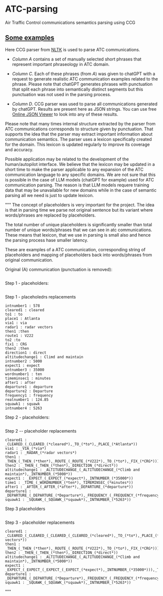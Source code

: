 # ATC-parsing

Air Traffic Control communications semantics parsing using CCG

## [Some examples](https://docs.google.com/spreadsheets/d/1Fr4dt8nmRrr1WSoAIHm-hq7fppCmUkuwXlGL64Xg2-g/edit?usp=sharing)

Here CCG parser from [NLTK](https://github.com/nltk) is used to parse ATC communications.

- *Column A* contains a set of manually selected short phrases that represent important phraseology in ATC domain.

- *Column C*. Each of these phrases (from *A*) was given to chatGPT with a request to generate realistic ATC communication examples related to the phrase.  Please note that chatGPT generates phrases with punctuation that split each phrase into semantically distinct segments but this punctuation was not used in the parsing process.

- *Column D*. CCG parser was used to parse all communications generated by chatGPT. Results are present here as JSON strings. You can use free [Online JSON Viewer](https://jsonviewer.stack.hu/) to look into any of these results.

Please note that many times internal structure extracted by the parser from ATC communications corresponds to structure given by punctuation. That supports the idea that the parser may extract important information about communication semantics.
The parser uses a lexicon specifically created for the domain. This lexicon is updated regularly to improve its coverage and accuracy.

Possible application may be related to the development of the human/autopilot interface.
We believe that the lexicon may be updated in a short time to make the parser applicable to any expansion of the ATC communication language to any specific domains. We are not sure that this is possible in the case of LLM models (chatGPT for example) used for ATC communication parsing. The reason is that LLM models requere training data that may be unavailable for new domains while in the case of semantic parsing all we need is just to update lexicon.

"""
The concept of placeholders is very important for the project. The idea is that in parsing time
we parse not original sentence but its variant where words/phrases are replaced by placeholders.

The total number of unique placeholders is significantly smaller than total number of unique
words/phrases that we can see in atc communications. These means that lexicon, that we use in parsing is small 
also and hence the parsing process hase smaller latency.

These are examples of a ATC communication, corresponding string of placeholders and mapping of placeholders
back into words/phrases from original communication.

Original (A) communication (punctuation is removed):

```Southwest 578 cleared to Atlanta via radar vectors then V222 to CRG then direct Climb and maintain 5000 expect 35000 ten minutes after departure Departure frequency 124.85 squawk 5263
```

Step 1 - placeholders:

```aircraft1 intnumber1 cleared1 to1 place1 via1 radar1 then1 route1 to2 fix1 then2 direction1 altitudechange1 intnumber2 expect1 intnumber3 wordnumber1 timeminsec1 after1 departure1 departure2 frequency1 realnumber1 squawk1 intnumber4
```

Step 1 - placeholedrs replacements

```aircraft1 : Southwest
intnumber1 : 578
cleared1 : cleared
to1 : to
place1 : Atlanta
via1 : via
radar1 : radar vectors
then1 :then
route1 : V222
to2 :to
fix1 : CRG
then2 :then
direction1 : direct
altitudechange1 : Climd and maintain
intnumber2 : 5000
expect1 : expect
intnumber3 : 35000
wordnumber1 : ten
timeminsec1 : minutes
after1 : after
departure1 : departure
departure2 : Departure
frequency1 : frequency
realnumber1 : 124.85
squawk1 : squawk
intnumber4 : 5263

```

Step 2 - placeholders:

```callsign1 cleared1 via1 radar1 then1 then2 altitudechange1 expect1 time1 after1 departure1 squawk1

```

Step 2 -- placeholder replacements

```callsign1 : _CALLSIGN_(_AIRCRAFT_(*Southwest*),_INTNUMBER_(*578*))
cleared1 : _CLEARED_(_CLEARED_(*cleared*),_TO_(*to*),_PLACE_(*Atlanta*))
via1 : _VIA_(*via*)
radar1 : _RADAR_(*radar vectors*)
then1 : _THEN_(_THEN_(*then*),_ROUTE_(_ROUTE_(*V222*),_TO_(*to*),_FIX_(*CRG*)))
then2 : _THEN_(_THEN_(*then*),_DIRECTION_(*direct*))
altitudechange1 : _ALTITUDECHANGE_(_ALTITUDECHANGE_(*Climb and maintain*),_INTNUMBER_(*5000*))
expect1 : _EXPECT_(_EXPECT_(*expect*),_INTNUMBER_(*35000*))
time1 : _TIME_(_WORDNUMBER_(*ten*),_TIMEMINSEC_(*minutes*))
after1 : _AFTER_(_AFTER_(*after*),_DEPARTURE_(*departure*))
departure1 : _DEPARTURE_(_DEPARTURE_(*Departure*),_FREQUENCY_(_FREQUENCY_(*frequency*),_REALNUMBER_(*124.85*)))
squawk1 : _SQUAWK_(_SQUAWK_(*squawk*),_INTNUMBER_(*5263*))
```

Step 3 placeholders

```callsign1 cleared1 then1 then2 altitudechange1 expect1 departure1 squawk1
```

Step 3 - placeholder replacements

```callsign1 : _CALLSIGN_(_AIRCRAFT_(*Southwest*),_INTNUMBER_(*578*))
cleared1 : _CLEARED_(_CLEARED_(_CLEARED_(_CLEARED_(*cleared*),_TO_(*to*),_PLACE_(*Atlanta*))),_VIA_(*via*),_RADAR_(*radar vectors*))
then1 : _THEN_(_THEN_(*then*),_ROUTE_(_ROUTE_(*V222*),_TO_(*to*),_FIX_(*CRG*)))
then2 : _THEN_(_THEN_(*then*),_DIRECTION_(*direct*))
altitudechange1 : _ALTITUDECHANGE_(_ALTITUDECHANGE_(*Climb and maintain*),_INTNUMBER_(*5000*))
expect1 : _EXPECT_(_EXPECT_(_EXPECT_(_EXPECT_(*expect*),_INTNUMBER_(*35000*))),_TIME_(_TIME_(_TIME_(_WORDNUMBER_(*ten*),_TIMEMINSEC_(*minutes*))),_AFTER_(_AFTER_(_AFTER_(*after*),_DEPARTURE_(*departure*)))))
departure1 : _DEPARTURE_(_DEPARTURE_(*Departure*),_FREQUENCY_(_FREQUENCY_(*frequency*),_REALNUMBER_(*124.85*)))
squawk1 : _SQUAWK_(_SQUAWK_(*squawk*),_INTNUMBER_(*5263*))
```

"""
